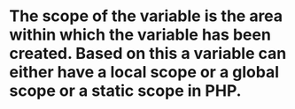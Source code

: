 # The scope of the variable is the area within which the variable has been created. Based on this a variable can either have a local scope or a global scope or a static scope in PHP.
